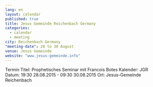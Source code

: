 ```yaml
---
lang: en
layout: calendar
published: true
title: Jesus Gemeinde Reichenbach Germany
categories: 
  - calendar
  - meeting
city: Reichenbach Germany
"meeting-date": 28 to 30 August
venue: Jesus Gemeinde
website: "www.jesus-gemeinde.info"
---
```



Termin
Titel:
Prophetisches Seminar mit Francois Botes
Kalender:
JGR
Datum:
19:30 28.08.2015 - 09:30 30.08.2015
Ort:
Jesus-Gemeinde Reichenbach
